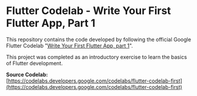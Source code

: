 # Flutter Codelab - Write Your First Flutter App, Part 1

This repository contains the code developed by following the official Google Flutter Codelab "[Write Your First Flutter App, part 1](https://codelabs.developers.google.com/codelabs/flutter-codelab-first)".

This project was completed as an introductory exercise to learn the basics of Flutter development.

**Source Codelab:** [https://codelabs.developers.google.com/codelabs/flutter-codelab-first](https://codelabs.developers.google.com/codelabs/flutter-codelab-first)